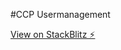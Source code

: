 #CCP Usermanagement

[View on StackBlitz ⚡️](https://angular-ivy-t2xyzj.stackblitz.io/login?returnUrl=%2F)